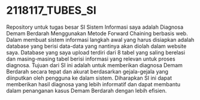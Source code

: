 # 2118117_TUBES_SI
Repository untuk tugas besar SI
Sistem Informasi saya adalah Diagnosa Demam Berdarah Menggunakan Metode Forward Chaining berbasis web. Dalam membuat sistem informasi langkah awal yang harus disiapkan adalah database yang berisi data-data yang nantinya akan diolah dalam website saya. Database yang saya upload terdiri dari 8 tabel yang saling berelasi dan masing-masing tabel berisi informasi yang relevan untuk proses diagnosa. Tujuan dari SI ini adalah untuk memberikan diagnosa Demam Berdarah secara tepat dan akurat berdasarkan gejala-gejala yang diinputkan oleh pengguna ke dalam sistem. Diharapkan SI ini dapat memberikan hasil diagnosa yang lebih informatif dan dapat membantu dalam penanganan kasus Demam Berdarah dengan lebih efisien.
